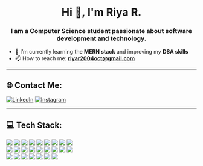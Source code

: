 <h1 align="center">Hi 👋, I'm Riya R.</h1>
<h3 align="center">I am a Computer Science student passionate about software development and technology.</h3>

- 🌱 I’m currently learning the **MERN stack** and improving my **DSA skills**  
- 📫 How to reach me: **riyar2004oct@gmail.com**

---

## 🌐 Contact Me:
<p>
  <a href="https://www.linkedin.com/" target="_blank"><img alt="LinkedIn" src="https://img.shields.io/badge/LinkedIn-blue?style=for-the-badge&logo=linkedin"></a>
  <a href="https://www.instagram.com/" target="_blank"><img alt="Instagram" src="https://img.shields.io/badge/Instagram-purple?style=for-the-badge&logo=instagram"></a>
</p>

---

## 💻 Tech Stack:
<p>
  <img src="https://img.shields.io/badge/javascript-black?style=for-the-badge&logo=javascript" />
  <img src="https://img.shields.io/badge/html-orange?style=for-the-badge&logo=html5" />
  <img src="https://img.shields.io/badge/css-blue?style=for-the-badge&logo=css3" />
  <img src="https://img.shields.io/badge/mongodb-4DB33D?style=for-the-badge&logo=mongodb&logoColor=white" />
  <img src="https://img.shields.io/badge/node.js-339933?style=for-the-badge&logo=nodedotjs&logoColor=white" />
  <img src="https://img.shields.io/badge/express.js-black?style=for-the-badge&logo=express&logoColor=white" />
  <img src="https://img.shields.io/badge/npm-red?style=for-the-badge&logo=npm" />
  <img src="https://img.shields.io/badge/git-orange?style=for-the-badge&logo=git" />
  <img src="https://img.shields.io/badge/java-red?style=for-the-badge&logo=java" />
  <br />
  <img src="https://img.shields.io/badge/c-00599C?style=for-the-badge&logo=c&logoColor=white" />
  <img src="https://img.shields.io/badge/c++-blue?style=for-the-badge&logo=cplusplus" />
  <img src="https://img.shields.io/badge/sql-4479A1?style=for-the-badge&logo=mysql&logoColor=white" />
  <img src="https://img.shields.io/badge/canva-00C4CC?style=for-the-badge&logo=canva&logoColor=white" />
  <img src="https://img.shields.io/badge/jwt-000000?style=for-the-badge&logo=jsonwebtokens&logoColor=white" />
  <img src="https://img.shields.io/badge/github pages-121013?style=for-the-badge&logo=github&logoColor=white" />
<!--   <img src="https://img.shields.io/badge/embedded c-blue?style=for-the-badge" /> -->
  <img src="https://img.shields.io/badge/render-3F3F3F?style=for-the-badge&logo=render&logoColor=white" />
<!--   <img src="https://img.shields.io/badge/c sharp-239120?style=for-the-badge&logo=c-sharp&logoColor=white" /> -->
  <img src="https://img.shields.io/badge/vite-646CFF?style=for-the-badge&logo=vite&logoColor=white" />
  <img src="https://img.shields.io/badge/react-20232A?style=for-the-badge&logo=react&logoColor=61DAFB" />
  <br />
  <img src="https://img.shields.io/badge/react router-DD0031?style=for-the-badge&logo=reactrouter" />
<!--   <img src="https://img.shields.io/badge/react hooks-61DAFB?style=for-the-badge" /> -->
  <img src="https://img.shields.io/badge/tailwind CSS-38B2AC?style=for-the-badge&logo=tailwindcss&logoColor=white" />
  <img src="https://img.shields.io/badge/netlify-00C7B7?style=for-the-badge&logo=netlify&logoColor=white" />
  <img src="https://img.shields.io/badge/figma-F24E1E?style=for-the-badge&logo=figma&logoColor=white" />
  <img src="https://img.shields.io/badge/vercel-000?style=for-the-badge&logo=vercel&logoColor=white" />
  <img src="https://img.shields.io/badge/postman-FF6C37?style=for-the-badge&logo=postman&logoColor=white" />
  <img src="https://img.shields.io/badge/python-3670A0?style=for-the-badge&logo=python&logoColor=ffdd54" />
  <br />
<!--   <img src="https://img.shields.io/badge/django-092E20?style=for-the-badge&logo=django&logoColor=white" /> -->
<!--   <img src="https://img.shields.io/badge/bootstrap-563D7C?style=for-the-badge&logo=bootstrap&logoColor=white" /> -->
</p>

<!--
**Riya7070/Riya7070** is a ✨ _special_ ✨ repository because its `README.md` (this file) appears on your GitHub profile.

Here are some ideas to get you started:

- 🔭 I’m currently working on ...
- 🌱 I’m currently learning ...
- 👯 I’m looking to collaborate on ...
- 🤔 I’m looking for help with ...
- 💬 Ask me about ...
- 📫 How to reach me: ...
- 😄 Pronouns: ...
- ⚡ Fun fact: ...
-->
